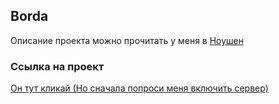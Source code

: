 ## Borda
Описание проекта можно прочитать у меня в <a href="https://coordinated-ruby-f97.notion.site/Borda-99096b0e159a4f1e995970b112c26708">Ноушен</a>
### Ссылка на проект
<a href="https://board-tasks-eight.vercel.app">Он тут кликай (Но сначала попроси меня включить сервер)</a>

